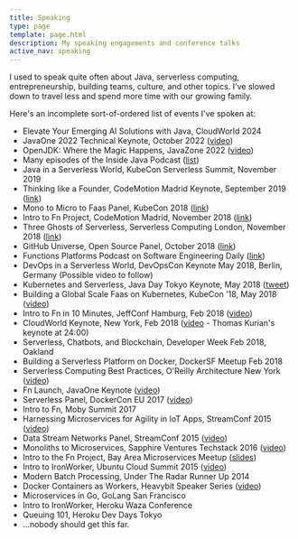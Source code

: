 ```yaml
---
title: Speaking
type: page
template: page.html
description: My speaking engagements and conference talks
active_nav: speaking
---
```


I used to speak quite often about Java, serverless computing, entrepreneurship, building teams, culture, and other topics. I've slowed down to travel less and spend more time with our growing family. 

Here's an incomplete sort-of-ordered list of events I've spoken at:

- Elevate Your Emerging AI Solutions with Java, CloudWorld 2024
- JavaOne 2022 Technical Keynote, October 2022 ([video](https://www.youtube.com/watch?v=NEVap2Wt5go))
- OpenJDK: Where the Magic Happens, JavaZone 2022 ([video](https://vimeo.com/747697437))
- Many episodes of the Inside Java Podcast ([list](https://inside.java/podcast))
- Java in a Serverless World, KubeCon Serverless Summit, November 2019
- Thinking like a Founder, CodeMotion Madrid Keynote, September 2019 ([link](https://www.youtube.com/watch?v=_1VfSKCATqo))
- Mono to Micro to Faas Panel, KubeCon 2018 ([link](https://www.youtube.com/watch?v=UPf8sCKNb4E&feature=youtu.be))
- Intro to Fn Project, CodeMotion Madrid, November 2018 ([link](https://www.youtube.com/watch?v=ffi0A3EJN4k))
- Three Ghosts of Serverless, Serverless Computing London, November 2018 ([link](https://www.youtube.com/watch?v=HuO5cKTRU1c))
- GitHub Universe, Open Source Panel, October 2018 ([link](https://githubuniverse.com/))
- Functions Platforms Podcast on Software Engineering Daily ([link](https://softwareengineeringdaily.com/2018/06/26/function-platforms-with-chad-arimura-and-matt-stephenson/))
- DevOps in a Serverless World, DevOpsCon Keynote May 2018, Berlin, Germany (Possible video to follow)
- Kubernetes and Serverless, Java Day Tokyo Keynote, May 2018 ([tweet](https://twitter.com/JavaDayTokyo/status/996929800680845312))
- Building a Global Scale Faas on Kubernetes, KubeCon '18, May 2018 ([video](https://www.youtube.com/watch?v=SZL1N-2E3wI))
- Intro to Fn in 10 Minutes, JeffConf Hamburg, Feb 2018 ([video](https://www.youtube.com/watch?v=LMAARp5y1uM&t=0s&index=17&list=PLp4wchugWzHv86vYj-j2PMo_m2AOXZ8sd))
- CloudWorld Keynote, New York, Feb 2018 ([video](https://www.oracle.com/cloudworld/newyork/on-demand.html) - Thomas Kurian's keynote at 24:00)
- Serverless, Chatbots, and Blockchain, Developer Week Feb 2018, Oakland
- Building a Serverless Platform on Docker, DockerSF Meetup Feb 2018
- Serverless Computing Best Practices, O'Reilly Architecture New York ([video](https://vimeo.com/225927656))
- Fn Launch, JavaOne Keynote ([video](https://www.youtube.com/watch?v=7bUnlTK_WTo))
- Serverless Panel, DockerCon EU 2017 ([video](https://dockercon.docker.com/watch/5Ek8NH6M7Lbxsc4KZ9PNAg))
- Intro to Fn, Moby Summit 2017
- Harnessing Microservices for Agility in IoT Apps, StreamConf 2015 ([video](https://vimeo.com/127175217))
- Data Stream Networks Panel, StreamConf 2015 ([video](https://vimeo.com/127449690))
- Monoliths to Microservices, Sapphire Ventures Techstack 2016 ([video](https://www.youtube.com/watch?v=vgSHIIFIgsg))
- Intro to the Fn Project, Bay Area Microservices Meetup ([slides](https://speakerdeck.com/carimura/bay-area-microservices-meetup-2017-12-12))
- Intro to IronWorker, Ubuntu Cloud Summit 2015 ([video](https://vimeo.com/42660272))
- Modern Batch Processing, Under The Radar Runner Up 2014
- Docker Containers as Workers, Heavybit Speaker Series ([video](https://www.youtube.com/watch?v=Oh60UE8cDUU))
- Microservices in Go, GoLang San Francisco
- Intro to IronWorker, Heroku Waza Conference
- Queuing 101, Heroku Dev Days Tokyo
- ...nobody should get this far.
